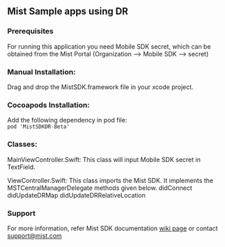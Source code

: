 ## Mist Sample apps using DR

### Prerequisites
For running this application you need Mobile SDK secret, which can be obtained from the Mist Portal (Organization —> Mobile SDK  —> secret)

### Manual Installation:
Drag and drop the MistSDK.framework file in your xcode project. 

### Cocoapods Installation:  
Add the following dependency in pod file:                    
``` pod 'MistSDKDR-Beta'  ```    

### Classes:
MainViewController.Swift:
This class will input Mobile SDK secret in TextField.

ViewController.Swift:
This class imports the Mist SDK. It implements the MSTCentralManagerDelegate methods given below. 
didConnect
didUpdateDRMap
didUpdateDRRelativeLocation


### Support
For more information, refer Mist SDK documentation [wiki page](https://github.com/mistsys/mist-vble-ios-sdk/wiki) or contact <support@mist.com>
